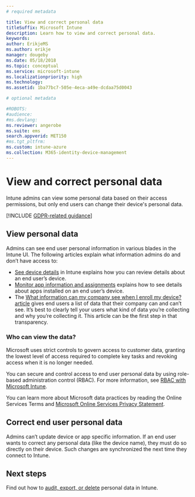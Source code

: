 ```yaml
---
# required metadata

title: View and correct personal data
titleSuffix: Microsoft Intune
description: Learn how to view and correct personal data.
keywords:
author: ErikjeMS
ms.author: erikje
manager: dougeby
ms.date: 05/18/2018
ms.topic: conceptual
ms.service: microsoft-intune
ms.localizationpriority: high
ms.technology:
ms.assetid: 1ba77bc7-505e-4eca-a49e-dcdaa75d0043

# optional metadata

#ROBOTS:
#audience:
#ms.devlang:
ms.reviewer: angerobe
ms.suite: ems
search.appverid: MET150
#ms.tgt_pltfrm:
ms.custom: intune-azure
ms.collection: M365-identity-device-management
---
```


# View and correct personal data

Intune admins can view some personal data based on their access permissions, but only end users can change their device's personal data.

[!INCLUDE [GDPR-related guidance](../includes/gdpr-dsr-and-stp-note.md)]


## View personal data

Admins can see end user personal information in various blades in the Intune UI. The following articles explain what information admins do and don’t have access to:
- [See device details](../remote-actions/device-inventory.md) in Intune explains how you can review details about an end user’s device.
- [Monitor app information and assignments](../apps/apps-monitor.md) explains how to see details about apps installed on an end user’s device.
- The [What information can my company see when I enroll my device? article](https://docs.microsoft.com/intune-user-help/what-info-can-your-company-see-when-you-enroll-your-device-in-intune) gives end users a list of data that their company can and can’t see. It’s best to clearly tell your users what kind of data you’re collecting and why you’re collecting it. This article can be the first step in that transparency.

### Who can view the data?

Microsoft uses strict controls to govern access to customer data, granting the lowest level of access required to complete key tasks and revoking access when it is no longer needed. 

You can secure and control access to end user personal data by using role-based administration control (RBAC). For more information, see [RBAC with Microsoft Intune](../fundamentals/role-based-access-control.md).

You can learn more about Microsoft data practices by reading the Online Services Terms and [Microsoft Online Services Privacy Statement](http://go.microsoft.com/fwlink/p/?linkid=131004&clcid=0x409). 

## Correct end user personal data

Admins can’t update device or app specific information. If an end user wants to correct any personal data (like the device name), they must do so directly on their device. Such changes are synchronized the next time they connect to Intune.


## Next steps

Find out how to [audit, export, or delete](privacy-data-audit-export-delete.md) personal data in Intune.
